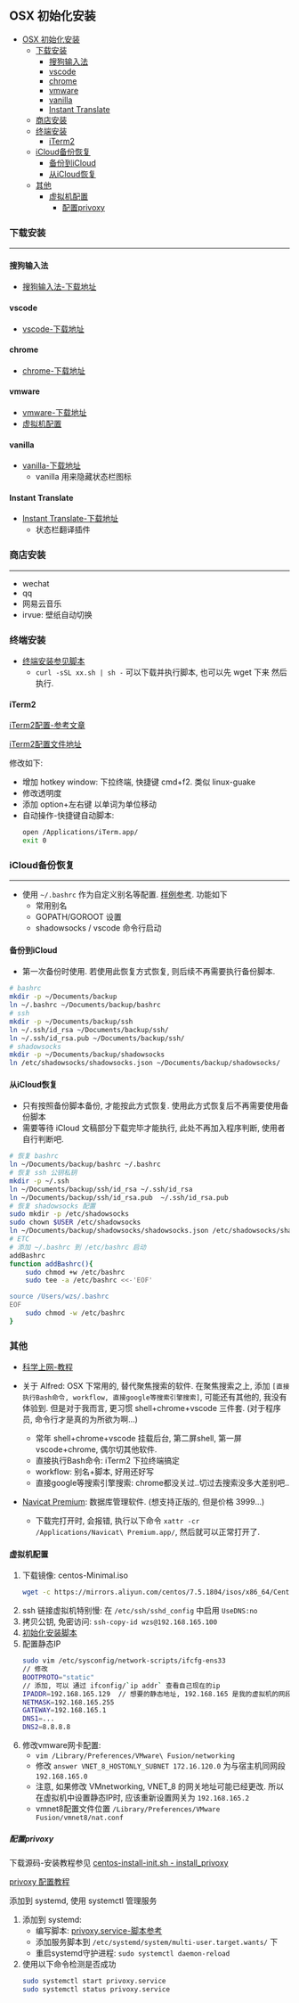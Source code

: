 ## OSX 初始化安装
<!-- TOC -->

- [OSX 初始化安装](#osx-初始化安装)
    - [下载安装](#下载安装)
        - [搜狗输入法](#搜狗输入法)
        - [vscode](#vscode)
        - [chrome](#chrome)
        - [vmware](#vmware)
        - [vanilla](#vanilla)
        - [Instant Translate](#instant-translate)
    - [商店安装](#商店安装)
    - [终端安装](#终端安装)
        - [iTerm2](#iterm2)
    - [iCloud备份恢复](#icloud备份恢复)
        - [备份到iCloud](#备份到icloud)
        - [从iCloud恢复](#从icloud恢复)
    - [其他](#其他)
        - [虚拟机配置](#虚拟机配置)
            - [配置privoxy](#配置privoxy)

<!-- /TOC -->
### 下载安装
----
#### 搜狗输入法
- [搜狗输入法-下载地址](https://pinyin.sogou.com/mac/)
#### vscode
- [vscode-下载地址](https://code.visualstudio.com/)
#### chrome
- [chrome-下载地址](https://www.google.com/chrome/)
#### vmware
- [vmware-下载地址](https://www.vmware.com/go/getfusion)
- [虚拟机配置](#虚拟机配置)

#### vanilla
- [vanilla-下载地址](https://matthewpalmer.net/vanilla/)
    - vanilla 用来隐藏状态栏图标
#### Instant Translate
- [Instant Translate-下载地址](http://xclient.info/s/instant-translate.html?t=74822879aecdaf236a2c9ddc58f7a7dcc36d5758)
    - 状态栏翻译插件

### 商店安装
---
- wechat
- qq
- 网易云音乐
- irvue: 壁纸自动切换

### 终端安装
- [终端安装参见脚本](./install-init.sh)
    - `curl -sSL xx.sh | sh -` 可以下载并执行脚本, 也可以先 wget 下来 然后执行.

#### iTerm2
[iTerm2配置-参考文章](:http://huang-jerryc.com/2016/08/11/%E6%89%93%E9%80%A0%E9%AB%98%E6%95%88%E4%B8%AA%E6%80%A7Terminal%EF%BC%88%E4%B8%80%EF%BC%89%E4%B9%8B%20iTerm/)

[iTerm2配置文件地址](./iterm2.json)

修改如下: 
- 增加 hotkey window: 下拉终端, 快捷键 cmd+f2. 类似 linux-guake
- 修改透明度
- 添加 option+左右键 以单词为单位移动
- 自动操作-快捷键自动脚本:
    ```Bash
    open /Applications/iTerm.app/
    exit 0
    ```
### iCloud备份恢复
---
- 使用 `~/.bashrc` 作为自定义别名等配置. [样例参考](./bashrc). 功能如下
    - 常用别名
    - GOPATH/GOROOT 设置
    - shadowsocks / vscode 命令行启动

#### 备份到iCloud
- 第一次备份时使用. 若使用此恢复方式恢复, 则后续不再需要执行备份脚本.
```Bash
# bashrc
mkdir -p ~/Documents/backup
ln ~/.bashrc ~/Documents/backup/bashrc
# ssh
mkdir -p ~/Documents/backup/ssh
ln ~/.ssh/id_rsa ~/Documents/backup/ssh/
ln ~/.ssh/id_rsa.pub ~/Documents/backup/ssh/
# shadowsocks
mkdir -p ~/Documents/backup/shadowsocks
ln /etc/shadowsocks/shadowsocks.json ~/Documents/backup/shadowsocks/
```
#### 从iCloud恢复
- 只有按照备份脚本备份, 才能按此方式恢复. 使用此方式恢复后不再需要使用备份脚本
- 需要等待 iCloud 文稿部分下载完毕才能执行, 此处不再加入程序判断, 使用者自行判断吧.
```Bash
# 恢复 bashrc
ln ~/Documents/backup/bashrc ~/.bashrc
# 恢复 ssh 公钥私钥
mkdir -p ~/.ssh
ln ~/Documents/backup/ssh/id_rsa ~/.ssh/id_rsa
ln ~/Documents/backup/ssh/id_rsa.pub  ~/.ssh/id_rsa.pub
# 恢复 shadowsocks 配置
sudo mkdir -p /etc/shadowsocks
sudo chown $USER /etc/shadowsocks
ln ~/Documents/backup/shadowsocks/shadowsocks.json /etc/shadowsocks/shadowsocks.json
# ETC
# 添加 ~/.bashrc 到 /etc/bashrc 启动
addBashrc
function addBashrc(){
    sudo chmod +w /etc/bashrc
    sudo tee -a /etc/bashrc <<-'EOF'

source /Users/wzs/.bashrc
EOF
    sudo chmod -w /etc/bashrc
}
```

### 其他
- [科学上网-教程](/collect/aweone/soft/shadowsocks.md)

- 关于 Alfred: OSX 下常用的, 替代聚焦搜索的软件. 在聚焦搜索之上, 添加 `[直接执行Bash命令, workflow, 直接google等搜索引擎搜索]`, 可能还有其他的, 我没有体验到. 但是对于我而言, 更习惯 shell+chrome+vscode 三件套. (对于程序员, 命令行才是真的为所欲为啊...)
    - 常年 shell+chrome+vscode 挂载后台, 第二屏shell, 第一屏vscode+chrome, 偶尔切其他软件.
    - 直接执行Bash命令: iTerm2 下拉终端搞定
    - workflow: 别名+脚本, 好用还好写
    - 直接google等搜索引擎搜索: chrome都没关过..切过去搜索没多大差别吧..

- [Navicat Premium](http://xclient.info/s/navicat-premium.html?t=c0321e621d18b21e2ba8791a627b3f9bc45dd6a9): 数据库管理软件. (想支持正版的, 但是价格 3999...)
    - 下载完打开时, 会报错, 执行以下命令 `xattr -cr /Applications/Navicat\ Premium.app/`, 然后就可以正常打开了.

#### 虚拟机配置
1. 下载镜像: centos-Minimal.iso
    ```Bash
    wget -c https://mirrors.aliyun.com/centos/7.5.1804/isos/x86_64/CentOS-7-x86_64-Minimal-1804.iso
    ```
2. ssh 链接虚拟机特别慢: 在 `/etc/ssh/sshd_config` 中启用 `UseDNS:no`
3. 拷贝公钥, 免密访问: `ssh-copy-id wzs@192.168.165.100`
4. [初始化安装脚本](./centos-install-init.sh)
5. 配置静态IP
    ```Bash
    sudo vim /etc/sysconfig/network-scripts/ifcfg-ens33
    // 修改
    BOOTPROTO="static"
    // 添加, 可以 通过 ifconfig/`ip addr` 查看自己现在的ip
    IPADDR=192.168.165.129  // 想要的静态地址, 192.168.165 是我的虚拟机的网段, 根据自身要求修改.
    NETMASK=192.168.165.255
    GATEWAY=192.168.165.1
    DNS1=...
    DNS2=8.8.8.8
    ```
6. 修改vmware网卡配置:
    - `vim /Library/Preferences/VMware\ Fusion/networking`
    - 修改 `answer VNET_8_HOSTONLY_SUBNET 172.16.120.0` 为与宿主机同网段 `192.168.165.0`
    - 注意, 如果修改 VMnetworking, VNET_8 的网关地址可能已经更改. 所以在虚拟机中设置静态IP时, 应该重新设置网关为 `192.168.165.2`
    - vmnet8配置文件位置 `/Library/Preferences/VMware Fusion/vmnet8/nat.conf`

##### 配置privoxy
下载源码-安装教程参见 [centos-install-init.sh - install_privoxy](./centos-install-init.sh)

[privoxy 配置教程](/collect/aweone/soft/shadowsocks.md#搭建HTTP代理服务)

添加到 systemd, 使用 systemctl 管理服务
1. 添加到 systemd:
    - 编写脚本: [privoxy.service-脚本参考](./privoxy.service)
    - 添加服务脚本到 `/etc/systemd/system/multi-user.target.wants/` 下
    - 重启systemd守护进程: `sudo systemctl daemon-reload`
2. 使用以下命令检测是否成功
    ```Bash
    sudo systemctl start privoxy.service
    sudo systemctl status privoxy.service
    ```

